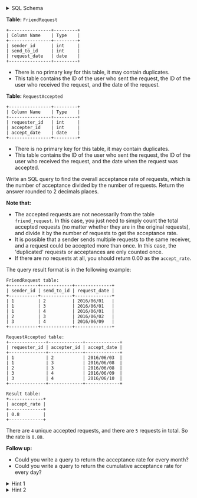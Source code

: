 <details>
<summary> SQL Schema</summary>

```sql
DROP TABLE IF EXISTS FriendRequest;

CREATE TABLE IF NOT EXISTS
  FriendRequest (sender_id int, send_to_id int, request_date date);

INSERT INTO
  FriendRequest 
VALUES
  ('1', '2', '2016/06/01'),
  ('1', '3', '2016/06/01'),
  ('1', '4', '2016/06/01'),
  ('2', '3', '2016/06/02'),
  ('3', '4', '2016/06/09');

DROP TABLE IF EXISTS RequestAccepted;

CREATE TABLE IF NOT EXISTS
  RequestAccepted (requester_id int, accepter_id int, accept_date date);

INSERT INTO
  RequestAccepted 
VALUES
  ('1', '2', '2016/06/03'),
  ('1', '3', '2016/06/08'),
  ('2', '3', '2016/06/08'),
  ('3', '4', '2016/06/09'),
  ('3', '4', '2016/06/10');
```

</details>

**Table:** `FriendRequest`

```
+----------------+---------+
| Column Name    | Type    |
+----------------+---------+
| sender_id      | int     |
| send_to_id     | int     |
| request_date   | date    |
+----------------+---------+
```

- There is no primary key for this table, it may contain duplicates.
- This table contains the ID of the user who sent the request, the ID of the user who received the request, and the date of the request.

**Table:** `RequestAccepted`

```
+----------------+---------+
| Column Name    | Type    |
+----------------+---------+
| requester_id   | int     |
| accepter_id    | int     |
| accept_date    | date    |
+----------------+---------+
```

- There is no primary key for this table, it may contain duplicates.
- This table contains the ID of the user who sent the request, the ID of the user who received the request, and the date when the request was accepted.

Write an SQL query to find the overall acceptance rate of requests, which is the number of acceptance divided by the number of requests. Return the answer rounded to 2 decimals places.

**Note that:**

- The accepted requests are not necessarily from the table `friend_request`. In this case, you just need to simply count the total accepted requests (no matter whether they are in the original requests), and divide it by the number of requests to get the acceptance rate.
- It is possible that a sender sends multiple requests to the same receiver, and a request could be accepted more than once. In this case, the 'duplicated' requests or acceptances are only counted once.
- If there are no requests at all, you should return 0.00 as the `accept_rate`.

The query result format is in the following example:

```
FriendRequest table:
+-----------+------------+--------------+
| sender_id | send_to_id | request_date |
+-----------+------------+--------------+
| 1         | 2          | 2016/06/01   |
| 1         | 3          | 2016/06/01   |
| 1         | 4          | 2016/06/01   |
| 2         | 3          | 2016/06/02   |
| 3         | 4          | 2016/06/09   |
+-----------+------------+--------------+

RequestAccepted table:
+--------------+-------------+-------------+
| requester_id | accepter_id | accept_date |
+--------------+-------------+-------------+
| 1            | 2           | 2016/06/03  |
| 1            | 3           | 2016/06/08  |
| 2            | 3           | 2016/06/08  |
| 3            | 4           | 2016/06/09  |
| 3            | 4           | 2016/06/10  |
+--------------+-------------+-------------+

Result table:
+-------------+
| accept_rate |
+-------------+
| 0.8         |
+-------------+
```

There are `4` unique accepted requests, and there are `5` requests in total. So the rate is `0.80`.

**Follow up:**

- Could you write a query to return the acceptance rate for every month?
- Could you write a query to return the cumulative acceptance rate for every day?

<details>
<summary> Hint 1</summary>

Still remember how to count the number of rows in a table?

</details>

<details>
<summary> Hint 2</summary>

What is the keyword to filter the duplicated records in a table?

</details>